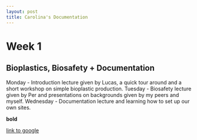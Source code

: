 ```yaml
---
layout: post
title: Carolina's Documentation
---
```


# Week 1

## Bioplastics, Biosafety + Documentation

Monday - Introduction lecture given by Lucas, a quick tour around and a short workshop on simple bioplastic production.
Tuesday - Biosafety lecture given by Per and presentations on backgrounds given by my peers and myself.
Wednesday - Documentation lecture and learning how to set up our own sites.

**bold**

[link to google](www.google.com)
